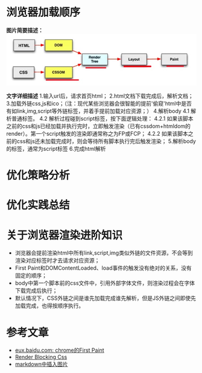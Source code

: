 # 浏览器加载顺序

**图片简要描述：**
![loading progress of page](https://github.com/ethanbear/fe-blogs/raw/master/assets/images/fp_firstPaint-1.jpg)

**文字详细描述**
1.输入url后，请求首页html；
2.html文档下载完成后，解析文档；
3.加载外链css,js和ico；（注：现代某些浏览器会很智能的提前'偷窥'html中是否有如link,img,script等外链标签，并着手提前加载对应资源；）
4.解析body
  4.1 解析普通标签。
  4.2 解析过程碰到script标签，按下面逻辑处理：
    4.2.1 如果该脚本之前的css和js已经加载并执行完时，立即触发渲染（已有cssdom+htmldom的render）。第一个script触发的渲染即通常称之为FP或FCP；
    4.2.2 如果该脚本之前的css和js还未加载完成时，则会等待所有脚本执行完后触发渲染；
5.解析body的标签，通常为script标签
6.完成html解析

# 优化策略分析


# 优化实践总结

# 关于浏览器渲染进阶知识

- 浏览器会提前渲染html中所有link,script,img类似外链的文件资源，不会等到渲染对应标签时才去请求对应资源；
- First Paint和DOMContentLoaded、load事件的触发没有绝对的关系，没有固定的顺序；
- body中第一个脚本前的css文件中，引用外部字体文件，则渲染过程会在字体下载完成后执行；
- 默认情况下，CSS外链之间是谁先加载完成谁先解析，但是JS外链之间即使先加载完成，也得按顺序执行。

# 参考文章
- [eux.baidu.com: chrome的First Paint](http://eux.baidu.com/blog/fe/Chrome%E7%9A%84First%20Paint)
- [Render Blocking Css](https://developers.google.com/web/fundamentals/performance/critical-rendering-path/render-blocking-css)
- [markdown中插入图片](https://www.zhihu.com/question/21065229)
